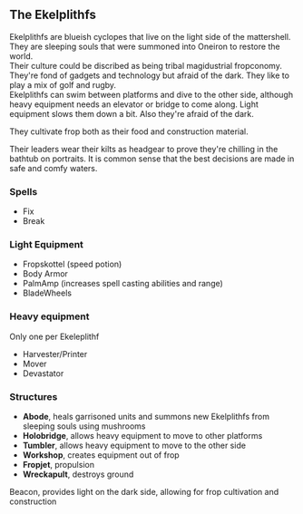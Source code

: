 
## The Ekelplithfs
Ekelplithfs are blueish cyclopes that live on the light side of the mattershell. They are sleeping souls that were summoned into Oneiron to restore the world.  
Their culture could be discribed as being tribal magidustrial fropconomy. They're fond of gadgets and technology but afraid of the dark. They like to play a mix of golf and rugby.  
Ekelplithfs can swim between platforms and dive to the other side, although heavy equipment needs an elevator or bridge to come along. Light equipment slows them down a bit. Also they're afraid of the dark.

They cultivate frop both as their food and construction material.

Their leaders wear their kilts as headgear to prove they're chilling in the bathtub on portraits. It is common sense that the best decisions are made in safe and comfy waters.

### Spells

- Fix
- Break

### Light Equipment

- Fropskottel (speed potion)
- Body Armor
- PalmAmp (increases spell casting abilities and range)
- BladeWheels

### Heavy equipment

Only one per Ekeleplithf

- Harvester/Printer
- Mover
- Devastator
  
### Structures

+ **Abode**, heals garrisoned units and summons new Ekelplithfs from sleeping souls using mushrooms
+ **Holobridge**, allows heavy equipment to move to other platforms
+ **Tumbler**, allows heavy equipment to move to the other side
+ **Workshop**, creates equipment out of frop
+ **Fropjet**, propulsion
+ **Wreckapult**, destroys ground

Beacon, provides light on the dark side, allowing for frop cultivation and construction